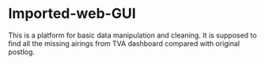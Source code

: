 # Imported-web-GUI
This is a platform for basic data manipulation and cleaning. It is supposed to find all the missing airings from TVA dashboard compared with original postlog.
